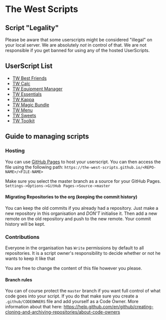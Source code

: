# The West Scripts

## Script "Legality"

Please be aware that some userscripts might be considered "illegal" on your local server. We are absolutely *not* in control of that. We are not responsible if you get banned for using any of the hosted UserScripts.

## UserScript List

* [TW Best Friends](https://the-west-scripts.github.io/TW-Best-Friends/)
* [TW Calc](https://the-west-scripts.github.io/TW-Calc-Script/)
* [TW Equipment Manager](https://the-west-scripts.github.io/Equipment-Manager/)
* [TW Essentials](https://the-west-scripts.github.io/The-West-Essentials/)
* [TW Kappa](https://the-west-scripts.github.io/TW-Kappa/)
* [TW Magic Bundle](https://the-west-scripts.github.io/Magic-Bundle/)
* [TW Menu](https://the-west-scripts.github.io/The-West-Menu/)
* [TW Sweets](https://the-west-scripts.github.io/The-West-Sweets/)
* [TW Toolkit](https://the-west-scripts.github.io/TW-Toolkit/)


## Guide to managing scripts

### Hosting
You can use [GitHub Pages](https://pages.github.com/) to host your userscript. You can then access the file using the following path: `https://the-west-scripts.github.io/<REPO-NAME>/<FILE-NAME>`

Make sure you select the master branch as a source for your GitHub Pages. `Settings->Options->GitHub Pages->Source->master`

#### Migrating Repositories to the org (keeping the commit history)
You can keep the old commits if you already had a repository. Just make a new repository in this organisation and *DON'T* initialise it. Then add a new remote on the old repository and push to the new remote. Your commit history will be kept.

### Contributions 
Everyone in the organisation has `Write` permissions by default to all repositories. It is a script owner's responsibility to decide whether or not he wants to keep it like that

You are free to change the content of this file however you please.

#### Branch rules
You can of course protect the `master` branch if you want full control of what code goes into your script. If you do that make sure you create a `.github/CODEOWNERS` file and add yourself as a Code Owner. More information about that here: https://help.github.com/en/github/creating-cloning-and-archiving-repositories/about-code-owners

